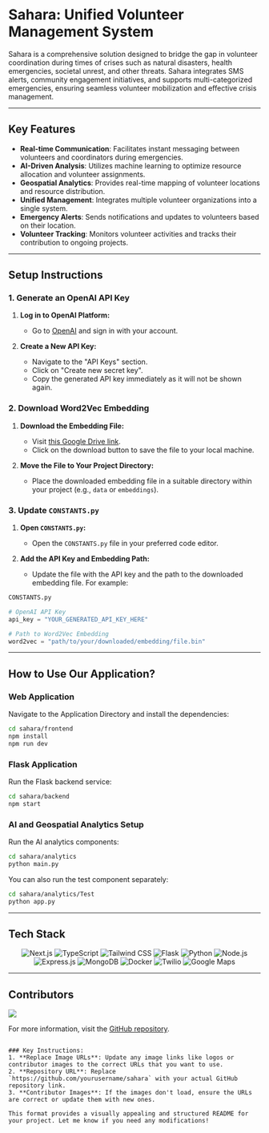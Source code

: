 # Sahara: Unified Volunteer Management System

Sahara is a comprehensive solution designed to bridge the gap in volunteer coordination during times of crises such as natural disasters, health emergencies, societal unrest, and other threats. Sahara integrates SMS alerts, community engagement initiatives, and supports multi-categorized emergencies, ensuring seamless volunteer mobilization and effective crisis management.

---

## Key Features
- **Real-time Communication**: Facilitates instant messaging between volunteers and coordinators during emergencies.
- **AI-Driven Analysis**: Utilizes machine learning to optimize resource allocation and volunteer assignments.
- **Geospatial Analytics**: Provides real-time mapping of volunteer locations and resource distribution.
- **Unified Management**: Integrates multiple volunteer organizations into a single system.
- **Emergency Alerts**: Sends notifications and updates to volunteers based on their location.
- **Volunteer Tracking**: Monitors volunteer activities and tracks their contribution to ongoing projects.

---

## Setup Instructions

### 1. Generate an OpenAI API Key
1. **Log in to OpenAI Platform:**
   - Go to [OpenAI](https://platform.openai.com) and sign in with your account.

2. **Create a New API Key:**
   - Navigate to the "API Keys" section.
   - Click on "Create new secret key".
   - Copy the generated API key immediately as it will not be shown again.

### 2. Download Word2Vec Embedding
1. **Download the Embedding File:**
   - Visit [this Google Drive link](https://drive.google.com/file/d/0B7XkCwpI5KDYNlNUTTlSS21pQmM/edit?resourcekey=0-wjGZdNAUop6WykTtMip30g).
   - Click on the download button to save the file to your local machine.

2. **Move the File to Your Project Directory:**
   - Place the downloaded embedding file in a suitable directory within your project (e.g., `data` or `embeddings`).

### 3. Update `CONSTANTS.py`
1. **Open `CONSTANTS.py`:**
   - Open the `CONSTANTS.py` file in your preferred code editor.

2. **Add the API Key and Embedding Path:**
   - Update the file with the API key and the path to the downloaded embedding file. For example:

```python
CONSTANTS.py

# OpenAI API Key
api_key = "YOUR_GENERATED_API_KEY_HERE"

# Path to Word2Vec Embedding
word2vec = "path/to/your/downloaded/embedding/file.bin"
```

---

## How to Use Our Application?

### Web Application

Navigate to the Application Directory and install the dependencies:

```sh
cd sahara/frontend
npm install
npm run dev
```

### Flask Application

Run the Flask backend service:

```sh
cd sahara/backend
npm start
```

### AI and Geospatial Analytics Setup

Run the AI analytics components:

```sh
cd sahara/analytics
python main.py
```

You can also run the test component separately:

```sh
cd sahara/analytics/Test
python app.py
```

---

## Tech Stack

<p align="center">
  <img src="https://img.shields.io/badge/Next.js-000000?style=for-the-badge&logo=next.js&logoColor=white" alt="Next.js"/>
  <img src="https://img.shields.io/badge/TypeScript-007ACC?style=for-the-badge&logo=typescript&logoColor=white" alt="TypeScript"/>
  <img src="https://img.shields.io/badge/Tailwind_CSS-38B2AC?style=for-the-badge&logo=tailwind-css&logoColor=white" alt="Tailwind CSS"/>
  <img src="https://img.shields.io/badge/Flask-000000?style=for-the-badge&logo=flask&logoColor=white" alt="Flask"/>
  <img src="https://img.shields.io/badge/Python-3776AB?style=for-the-badge&logo=python&logoColor=white" alt="Python"/>
  <img src="https://img.shields.io/badge/Node.js-43853D?style=for-the-badge&logo=node.js&logoColor=white" alt="Node.js"/>
  <img src="https://img.shields.io/badge/Express.js-000000?style=for-the-badge&logo=express&logoColor=white" alt="Express.js"/>
  <img src="https://img.shields.io/badge/MongoDB-4EA94B?style=for-the-badge&logo=mongodb&logoColor=white" alt="MongoDB"/>
  <img src="https://img.shields.io/badge/Docker-2496ED?style=for-the-badge&logo=docker&logoColor=white" alt="Docker"/>
  <img src="https://img.shields.io/badge/Twilio-F22F46?style=for-the-badge&logo=twilio&logoColor=white" alt="Twilio"/>
  <img src="https://img.shields.io/badge/Google_Maps-4285F4?style=for-the-badge&logo=google-maps&logoColor=white" alt="Google Maps"/>
</p>

---

## Contributors
<a href="https://github.com/alokillur/Secret-Pixels/graphs/contributors">
  <img src="https://contrib.rocks/image?repo=alokillur/Secret-Pixels" />
</a>

For more information, visit the [GitHub repository](https://github.com/yourusername/sahara).
```

### Key Instructions:
1. **Replace Image URLs**: Update any image links like logos or contributor images to the correct URLs that you want to use.
2. **Repository URL**: Replace `https://github.com/yourusername/sahara` with your actual GitHub repository link.
3. **Contributor Images**: If the images don't load, ensure the URLs are correct or update them with new ones.

This format provides a visually appealing and structured README for your project. Let me know if you need any modifications!
